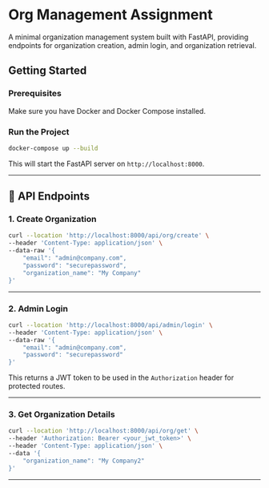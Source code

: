 # Org Management Assignment

A minimal organization management system built with FastAPI, providing endpoints for organization creation, admin login, and organization retrieval.

## Getting Started

### Prerequisites

Make sure you have Docker and Docker Compose installed.

### Run the Project

```bash
docker-compose up --build
```

This will start the FastAPI server on `http://localhost:8000`.

---

## 🧪 API Endpoints

### 1. Create Organization

```bash
curl --location 'http://localhost:8000/api/org/create' \
--header 'Content-Type: application/json' \
--data-raw '{
    "email": "admin@company.com",
    "password": "securepassword",
    "organization_name": "My Company"
}'
```

---

### 2. Admin Login

```bash
curl --location 'http://localhost:8000/api/admin/login' \
--header 'Content-Type: application/json' \
--data-raw '{
    "email": "admin@company.com",
    "password": "securepassword"
}'
```

This returns a JWT token to be used in the `Authorization` header for protected routes.

---

### 3. Get Organization Details

```bash
curl --location 'http://localhost:8000/api/org/get' \
--header 'Authorization: Bearer <your_jwt_token>' \
--header 'Content-Type: application/json' \
--data '{
    "organization_name": "My Company2"
}'
```

---